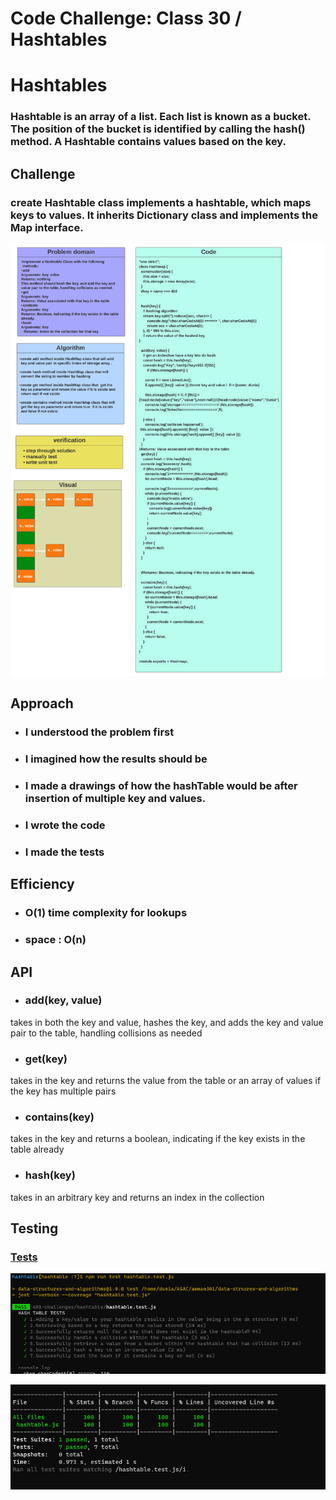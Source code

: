 # Code Challenge: Class 30 / Hashtables

# Hashtables

### Hashtable is an array of a list. Each list is known as a bucket. The position of the bucket is identified by calling the hash() method. A Hashtable contains values based on the key.

## Challenge

### create Hashtable class implements a hashtable, which maps keys to values. It inherits Dictionary class and implements the Map interface.

![img](chaleenge30-whiteboard.png)

## Approach

- ### I understood the problem first
- ### I imagined how the results should be
- ### I made a drawings of how the hashTable would be after insertion of multiple key and values.
- ### I wrote the code
- ### I made the tests

## Efficiency

- ### O(1) time complexity for lookups
- ### space : O(n)

## API

- ### add(key, value)

takes in both the key and value, hashes the key, and adds the key and value pair to the table, handling collisions as needed

- ### get(key)

takes in the key and returns the value from the table or an array of values if the key has multiple pairs

- ### contains(key)

takes in the key and returns a boolean, indicating if the key exists in the table already

- ### hash(key)

takes in an arbitrary key and returns an index in the collection

## Testing

### [Tests](hashtable.test.js)

![img](challenge30-test.png)

![img](test-challenge30.png)
